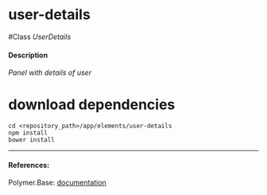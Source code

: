 user-details
=========


#Class
*UserDetails*

#### Description
*Panel with details of user*

# download dependencies
```
cd <repository_path>/app/elements/user-details
npm install
bower install
```

____________
#### References:
Polymer.Base: [documentation](http://polymer.github.io/polymer/)



